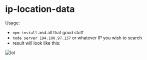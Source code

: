 # ip-location-data

Usage:
  - `npm install` and all that good stuff
  - `node server 194.100.97.137` or whatever IP you wish to search
  - result will look like this: 

  ![lol](https://i.imgur.com/DeQ0Arw.png)
